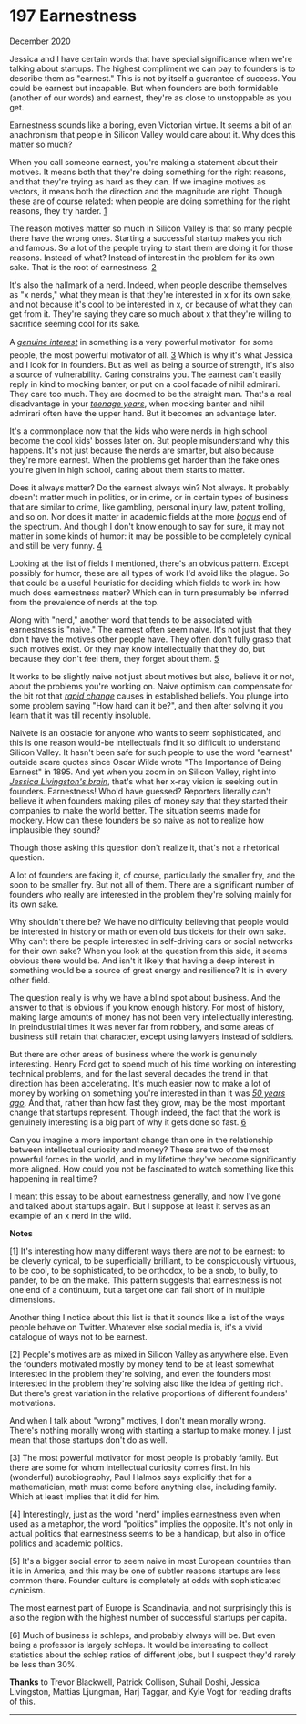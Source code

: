 # 197 Earnestness


  
 
  
 December 2020   
  
 Jessica and I have certain words that have special significance when we're talking about startups. The highest compliment we can pay to founders is to describe them as "earnest." This is not by itself a guarantee of success. You could be earnest but incapable. But when founders are both formidable (another of our words) and earnest, they're as close to unstoppable as you get.   
  
 Earnestness sounds like a boring, even Victorian virtue. It seems a bit of an anachronism that people in Silicon Valley would care about it. Why does this matter so much?   
  
 When you call someone earnest, you're making a statement about their motives. It means both that they're doing something for the right reasons, and that they're trying as hard as they can. If we imagine motives as vectors, it means both the direction and the magnitude are right. Though these are of course related: when people are doing something for the right reasons, they try harder. [1](#earnestness_note1)   
  
 The reason motives matter so much in Silicon Valley is that so many people there have the wrong ones. Starting a successful startup makes you rich and famous. So a lot of the people trying to start them are doing it for those reasons. Instead of what? Instead of interest in the problem for its own sake. That is the root of earnestness. [2](#earnestness_note2)   
  
 It's also the hallmark of a nerd. Indeed, when people describe themselves as "x nerds," what they mean is that they're interested in x for its own sake, and not because it's cool to be interested in x, or because of what they can get from it. They're saying they care so much about x that they're willing to sacrifice seeming cool for its sake.   
  
 A [_genuine interest_](genius.html) in something is a very powerful motivator  for some people, the most powerful motivator of all. [3](#earnestness_note3) Which is why it's what Jessica and I look for in founders. But as well as being a source of strength, it's also a source of vulnerability. Caring constrains you. The earnest can't easily reply in kind to mocking banter, or put on a cool facade of nihil admirari. They care too much. They are doomed to be the straight man. That's a real disadvantage in your [_teenage years_](nerds.html), when mocking banter and nihil admirari often have the upper hand. But it becomes an advantage later.   
  
 It's a commonplace now that the kids who were nerds in high school become the cool kids' bosses later on. But people misunderstand why this happens. It's not just because the nerds are smarter, but also because they're more earnest. When the problems get harder than the fake ones you're given in high school, caring about them starts to matter.   
  
 Does it always matter? Do the earnest always win? Not always. It probably doesn't matter much in politics, or in crime, or in certain types of business that are similar to crime, like gambling, personal injury law, patent trolling, and so on. Nor does it matter in academic fields at the more 
[_bogus_](https://scholar.google.com/scholar?hl=en&as_sdt=0%2C5&q=hermeneutic+dialectics+hegemonic+phenomenology+intersectionality)
 end of the spectrum. And though I don't know enough to say for sure, it may not matter in some kinds of humor: it may be possible to be completely cynical and still be very funny. [4](#earnestness_note4)   
  
 Looking at the list of fields I mentioned, there's an obvious pattern. Except possibly for humor, these are all types of work I'd avoid like the plague. So that could be a useful heuristic for deciding which fields to work in: how much does earnestness matter? Which can in turn presumably be inferred from the prevalence of nerds at the top.   
  
 Along with "nerd," another word that tends to be associated with earnestness is "naive." The earnest often seem naive. It's not just that they don't have the motives other people have. They often don't fully grasp that such motives exist. Or they may know intellectually that they do, but because they don't feel them, they forget about them. [5](#earnestness_note5)   
  
 It works to be slightly naive not just about motives but also, believe it or not, about the problems you're working on. Naive optimism can compensate for the bit rot that [_rapid change_](ecw.html) causes in established beliefs. You plunge into some problem saying "How hard can it be?", and then after solving it you learn that it was till recently insoluble.   
  
 Naivete is an obstacle for anyone who wants to seem sophisticated, and this is one reason would-be intellectuals find it so difficult to understand Silicon Valley. It hasn't been safe for such people to use the word "earnest" outside scare quotes since Oscar Wilde wrote "The Importance of Being Earnest" in 1895. And yet when you zoom in on Silicon Valley, right into [_Jessica Livingston's brain_](jessica.html), that's what her x-ray vision is seeking out in founders. Earnestness! Who'd have guessed? Reporters literally can't believe it when founders making piles of money say that they started their companies to make the world better. The situation seems made for mockery. How can these founders be so naive as not to realize how implausible they sound?   
  
 Though those asking this question don't realize it, that's not a rhetorical question.   
  
 A lot of founders are faking it, of course, particularly the smaller fry, and the soon to be smaller fry. But not all of them. There are a significant number of founders who really are interested in the problem they're solving mainly for its own sake.   
  
 Why shouldn't there be? We have no difficulty believing that people would be interested in history or math or even old bus tickets for their own sake. Why can't there be people interested in self-driving cars or social networks for their own sake? When you look at the question from this side, it seems obvious there would be. And isn't it likely that having a deep interest in something would be a source of great energy and resilience? It is in every other field.   
  
 The question really is why we have a blind spot about business. And the answer to that is obvious if you know enough history. For most of history, making large amounts of money has not been very intellectually interesting. In preindustrial times it was never far from robbery, and some areas of business still retain that character, except using lawyers instead of soldiers.   
  
 But there are other areas of business where the work is genuinely interesting. Henry Ford got to spend much of his time working on interesting technical problems, and for the last several decades the trend in that direction has been accelerating. It's much easier now to make a lot of money by working on something you're interested in than it was [_50 years ago_](re.html). And that, rather than how fast they grow, may be the most important change that startups represent. Though indeed, the fact that the work is genuinely interesting is a big part of why it gets done so fast. [6](#earnestness_note6)   
  
 Can you imagine a more important change than one in the relationship between intellectual curiosity and money? These are two of the most powerful forces in the world, and in my lifetime they've become significantly more aligned. How could you not be fascinated to watch something like this happening in real time?   
  
 I meant this essay to be about earnestness generally, and now I've gone and talked about startups again. But I suppose at least it serves as an example of an x nerd in the wild.   
  
 
  
 
  
 
  
 
  
 
  
 
  
 
  
 
  
  **Notes**   
  
 <a name=earnestness_note1>[1]</a> It's interesting how many different ways there are _not_ to be earnest: to be cleverly cynical, to be superficially brilliant, to be conspicuously virtuous, to be cool, to be sophisticated, to be orthodox, to be a snob, to bully, to pander, to be on the make. This pattern suggests that earnestness is not one end of a continuum, but a target one can fall short of in multiple dimensions.   
  
 Another thing I notice about this list is that it sounds like a list of the ways people behave on Twitter. Whatever else social media is, it's a vivid catalogue of ways not to be earnest.   
  
 <a name=earnestness_note2>[2]</a> People's motives are as mixed in Silicon Valley as anywhere else. Even the founders motivated mostly by money tend to be at least somewhat interested in the problem they're solving, and even the founders most interested in the problem they're solving also like the idea of getting rich. But there's great variation in the relative proportions of different founders' motivations.   
  
 And when I talk about "wrong" motives, I don't mean morally wrong. There's nothing morally wrong with starting a startup to make money. I just mean that those startups don't do as well.   
  
 <a name=earnestness_note3>[3]</a> The most powerful motivator for most people is probably family. But there are some for whom intellectual curiosity comes first. In his (wonderful) autobiography, Paul Halmos says explicitly that for a mathematician, math must come before anything else, including family. Which at least implies that it did for him.   
  
 <a name=earnestness_note4>[4]</a> Interestingly, just as the word "nerd" implies earnestness even when used as a metaphor, the word "politics" implies the opposite. It's not only in actual politics that earnestness seems to be a handicap, but also in office politics and academic politics.   
  
 <a name=earnestness_note5>[5]</a> It's a bigger social error to seem naive in most European countries than it is in America, and this may be one of subtler reasons startups are less common there. Founder culture is completely at odds with sophisticated cynicism.   
  
 The most earnest part of Europe is Scandinavia, and not surprisingly this is also the region with the highest number of successful startups per capita.   
  
 <a name=earnestness_note6>[6]</a> Much of business is schleps, and probably always will be. But even being a professor is largely schleps. It would be interesting to collect statistics about the schlep ratios of different jobs, but I suspect they'd rarely be less than 30%.   
  
 
  
 
  
  **Thanks** to Trevor Blackwell, Patrick Collison, Suhail Doshi, Jessica Livingston, Mattias Ljungman, Harj Taggar, and Kyle Vogt for reading drafts of this.   
  
 
  
 
  
 
  
 

 
* * *
 

 

